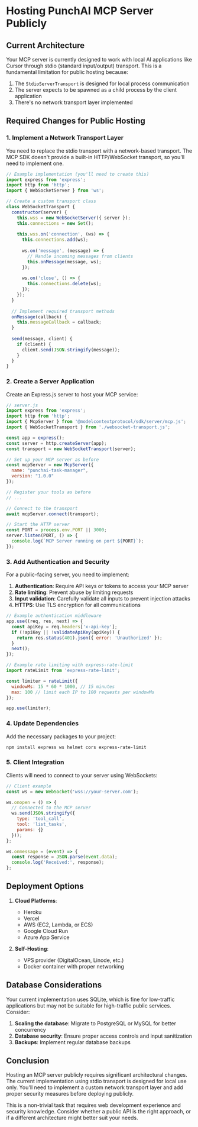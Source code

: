 # Hosting PunchAI MCP Server Publicly

## Current Architecture

Your MCP server is currently designed to work with local AI applications like Cursor through stdio (standard input/output) transport. This is a fundamental limitation for public hosting because:

1. The `StdioServerTransport` is designed for local process communication
2. The server expects to be spawned as a child process by the client application
3. There's no network transport layer implemented

## Required Changes for Public Hosting

### 1. Implement a Network Transport Layer

You need to replace the stdio transport with a network-based transport. The MCP SDK doesn't provide a built-in HTTP/WebSocket transport, so you'll need to implement one.

```javascript
// Example implementation (you'll need to create this)
import express from 'express';
import http from 'http';
import { WebSocketServer } from 'ws';

// Create a custom transport class
class WebSocketTransport {
  constructor(server) {
    this.wss = new WebSocketServer({ server });
    this.connections = new Set();
    
    this.wss.on('connection', (ws) => {
      this.connections.add(ws);
      
      ws.on('message', (message) => {
        // Handle incoming messages from clients
        this.onMessage(message, ws);
      });
      
      ws.on('close', () => {
        this.connections.delete(ws);
      });
    });
  }
  
  // Implement required transport methods
  onMessage(callback) {
    this.messageCallback = callback;
  }
  
  send(message, client) {
    if (client) {
      client.send(JSON.stringify(message));
    }
  }
}
```

### 2. Create a Server Application

Create an Express.js server to host your MCP service:

```javascript
// server.js
import express from 'express';
import http from 'http';
import { McpServer } from '@modelcontextprotocol/sdk/server/mcp.js';
import { WebSocketTransport } from './websocket-transport.js';

const app = express();
const server = http.createServer(app);
const transport = new WebSocketTransport(server);

// Set up your MCP server as before
const mcpServer = new McpServer({
  name: "punchai-task-manager",
  version: "1.0.0"
});

// Register your tools as before
// ...

// Connect to the transport
await mcpServer.connect(transport);

// Start the HTTP server
const PORT = process.env.PORT || 3000;
server.listen(PORT, () => {
  console.log(`MCP Server running on port ${PORT}`);
});
```

### 3. Add Authentication and Security

For a public-facing server, you need to implement:

1. **Authentication**: Require API keys or tokens to access your MCP server
2. **Rate limiting**: Prevent abuse by limiting requests
3. **Input validation**: Carefully validate all inputs to prevent injection attacks
4. **HTTPS**: Use TLS encryption for all communications

```javascript
// Example authentication middleware
app.use((req, res, next) => {
  const apiKey = req.headers['x-api-key'];
  if (!apiKey || !validateApiKey(apiKey)) {
    return res.status(401).json({ error: 'Unauthorized' });
  }
  next();
});

// Example rate limiting with express-rate-limit
import rateLimit from 'express-rate-limit';

const limiter = rateLimit({
  windowMs: 15 * 60 * 1000, // 15 minutes
  max: 100 // limit each IP to 100 requests per windowMs
});

app.use(limiter);
```

### 4. Update Dependencies

Add the necessary packages to your project:

```bash
npm install express ws helmet cors express-rate-limit
```

### 5. Client Integration

Clients will need to connect to your server using WebSockets:

```javascript
// Client example
const ws = new WebSocket('wss://your-server.com');

ws.onopen = () => {
  // Connected to the MCP server
  ws.send(JSON.stringify({
    type: 'tool_call',
    tool: 'list_tasks',
    params: {}
  }));
};

ws.onmessage = (event) => {
  const response = JSON.parse(event.data);
  console.log('Received:', response);
};
```

## Deployment Options

1. **Cloud Platforms**:
   - Heroku
   - Vercel
   - AWS (EC2, Lambda, or ECS)
   - Google Cloud Run
   - Azure App Service

2. **Self-Hosting**:
   - VPS provider (DigitalOcean, Linode, etc.)
   - Docker container with proper networking

## Database Considerations

Your current implementation uses SQLite, which is fine for low-traffic applications but may not be suitable for high-traffic public services. Consider:

1. **Scaling the database**: Migrate to PostgreSQL or MySQL for better concurrency
2. **Database security**: Ensure proper access controls and input sanitization
3. **Backups**: Implement regular database backups

## Conclusion

Hosting an MCP server publicly requires significant architectural changes. The current implementation using stdio transport is designed for local use only. You'll need to implement a custom network transport layer and add proper security measures before deploying publicly.

This is a non-trivial task that requires web development experience and security knowledge. Consider whether a public API is the right approach, or if a different architecture might better suit your needs.